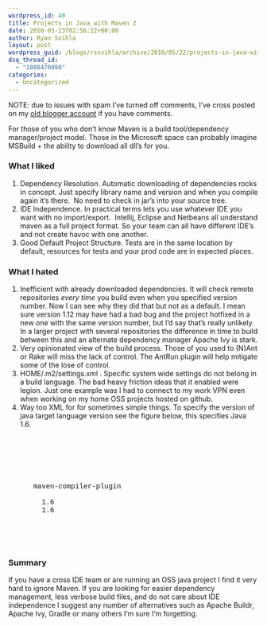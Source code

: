 ```yaml
---
wordpress_id: 40
title: Projects in Java with Maven 2
date: 2010-05-23T02:56:22+00:00
author: Ryan Svihla
layout: post
wordpress_guid: /blogs/rssvihla/archive/2010/05/22/projects-in-java-with-maven-2.aspx
dsq_thread_id:
  - "1088470090"
categories:
  - Uncategorized
---
```

NOTE: due to issues with spam I’ve turned off comments, I’ve cross posted on my [old blogger account](http://ryansvihla.blogspot.com/2010/05/projects-in-java-with-maven-2.html) if you have comments.

For those of you who don’t know Maven is a build tool/dependency manager/project model. Those in the Microsoft space can probably imagine MSBuild + the ability to download all dll’s for you.

### What I liked

  1. Dependency Resolution. Automatic downloading of dependencies rocks in concept. Just specify library name and version and when you compile again it’s there.&#160; No need to check in jar’s into your source tree. 
  2. IDE Independence. In practical terms lets you use whatever IDE you want with no import/export.&#160; Intellij, Eclipse and Netbeans all understand maven as a full project format. So your team can all have different IDE’s and not create havoc with one another. 
  3. Good Default Project Structure. Tests are in the same location by default, resources for tests and your prod code are in expected places. 

### What I hated

  1. Inefficient with already downloaded dependencies. It will check remote repositories _every time_ you build even when you specified version number. Now I can see why they did that but not as a default. I mean sure version 1.12 may have had a bad bug and the project hotfixed in a new one with the same version number, but I’d say that’s really unlikely.&#160; In a larger project with several repositories the difference in time to build between this and an alternate dependency manager Apache Ivy is stark. 
  2. Very opinionated view of the build process. Those of you used to (N)Ant or Rake will miss the lack of control. The AntRun plugin will help mitigate some of the lose of control. 
  3. HOME/.m2/settings.xml . Specific system wide settings do not belong in a build language. The bad heavy friction ideas that it enabled were legion. Just one example was I had to connect to my work VPN even when working on my home OSS projects hosted on github. 
  4. Way too XML for for sometimes simple things. To specify the version of java target language version see the figure below, this specifies Java 1.6. 

&#160;

<div style="padding-bottom: 0px;margin: 0px;padding-left: 0px;padding-right: 0px;float: none;padding-top: 0px" class="wlWriterEditableSmartContent">
  <div style="font-family:consolas,lucida console,courier,monospace">
    <span style="color:#008000"><b><build></b></span><br /> &#160;&#160;<span style="color:#008000"><b><plugins></b></span><br /> &#160;&#160;&#160;&#160;<br /> &#160;&#160;&#160;&#160;<span style="color:#008000"><b><plugin></b></span><br /> &#160;&#160;&#160;&#160;&#160;&#160;<span style="color:#008000"><b><artifactId></b></span>maven-compiler-plugin<span style="color:#008000"><b></artifactId></b></span><br /> &#160;&#160;&#160;&#160;&#160;&#160;<span style="color:#008000"><b><configuration></b></span><br /> &#160;&#160;&#160;&#160;&#160;&#160;&#160;&#160;<span style="color:#008000"><b><source></b></span>1.6<span style="color:#008000"><b></source></b></span><br /> &#160;&#160;&#160;&#160;&#160;&#160;&#160;&#160;<span style="color:#008000"><b><target></b></span>1.6<span style="color:#008000"><b></target></b></span><br /> &#160;&#160;&#160;&#160;&#160;&#160;<span style="color:#008000"><b></configuration></b></span><br /> &#160;&#160;&#160;&#160;<span style="color:#008000"><b></plugin></b></span><br /> &#160;&#160;&#160;&#160;<br /> &#160;&#160;<span style="color:#008000"><b></plugins></b></span><br /> <span style="color:#008000"><b></build></b></span>
  </div>
</div>

### Summary

If you have a cross IDE team or are running an OSS java project I find it very hard to ignore Maven. If you are looking for easier dependency management, less verbose build files, and do not care about IDE independence I suggest any number of alternatives such as Apache Buildr, Apache Ivy, Gradle or many others I’m sure I’m forgetting.